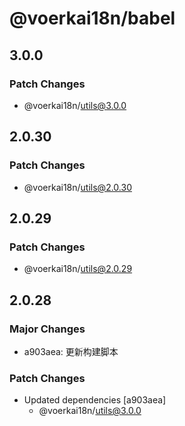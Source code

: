 # @voerkai18n/babel

## 3.0.0

### Patch Changes

- @voerkai18n/utils@3.0.0

## 2.0.30

### Patch Changes

- @voerkai18n/utils@2.0.30

## 2.0.29

### Patch Changes

- @voerkai18n/utils@2.0.29

## 2.0.28

### Major Changes

- a903aea: 更新构建脚本

### Patch Changes

- Updated dependencies [a903aea]
  - @voerkai18n/utils@3.0.0
